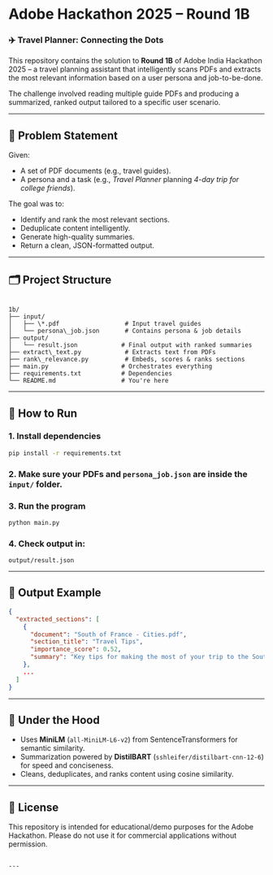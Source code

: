 
# Adobe Hackathon 2025 – Round 1B  
### ✈️ Travel Planner: Connecting the Dots

This repository contains the solution to **Round 1B** of Adobe India Hackathon 2025 – a travel planning assistant that intelligently scans PDFs and extracts the most relevant information based on a user persona and job-to-be-done.

The challenge involved reading multiple guide PDFs and producing a summarized, ranked output tailored to a specific user scenario.

---

## 🧠 Problem Statement

Given:
- A set of PDF documents (e.g., travel guides).
- A persona and a task (e.g., *Travel Planner* planning *4-day trip for college friends*).

The goal was to:
- Identify and rank the most relevant sections.
- Deduplicate content intelligently.
- Generate high-quality summaries.
- Return a clean, JSON-formatted output.

---

## 🗂 Project Structure

```

1b/
├── input/
│   ├── \*.pdf                  # Input travel guides
│   └── persona\_job.json       # Contains persona & job details
├── output/
│   └── result.json            # Final output with ranked summaries
├── extract\_text.py            # Extracts text from PDFs
├── rank\_relevance.py          # Embeds, scores & ranks sections
├── main.py                    # Orchestrates everything
├── requirements.txt           # Dependencies
└── README.md                  # You're here

````

---

## 🚀 How to Run

### 1. Install dependencies
```bash
pip install -r requirements.txt
````

### 2. Make sure your PDFs and `persona_job.json` are inside the `input/` folder.

### 3. Run the program

```bash
python main.py
```

### 4. Check output in:

```
output/result.json
```

---

## 📌 Output Example

```json
{
  "extracted_sections": [
    {
      "document": "South of France - Cities.pdf",
      "section_title": "Travel Tips",
      "importance_score": 0.52,
      "summary": "Key tips for making the most of your trip to the South of France..."
    },
    ...
  ]
}
```

---

## 🤖 Under the Hood

* Uses **MiniLM** (`all-MiniLM-L6-v2`) from SentenceTransformers for semantic similarity.
* Summarization powered by **DistilBART** (`sshleifer/distilbart-cnn-12-6`) for speed and conciseness.
* Cleans, deduplicates, and ranks content using cosine similarity.

---


## 📝 License

This repository is intended for educational/demo purposes for the Adobe Hackathon. Please do not use it for commercial applications without permission.

```

---

